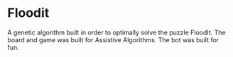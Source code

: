 # Floodit

A genetic algorithm built in order to optimally solve the puzzle FloodIt. The board and game was built for Assistive Algorithms. The bot was built for fun.
